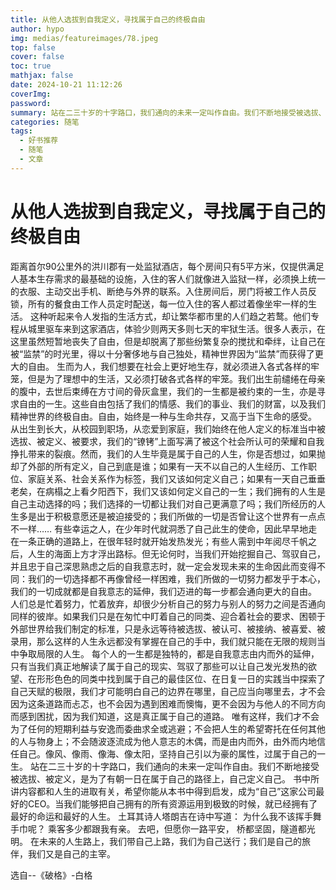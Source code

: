 ```yaml
---
title: 从他人选拔到自我定义，寻找属于自己的终极自由
author: hypo
img: medias/featureimages/78.jpeg
top: false
cover: false
toc: true
mathjax: false
date: 2024-10-21 11:12:26
coverImg:
password:
summary: 站在二三十岁的十字路口，我们通向的未来一定叫作自由。我们不断地接受被选拔、被定义，是为了有朝一日在属于自己的路径上，自己定义自己。
categories: 随笔
tags:
  - 好书推荐
  - 随笔
  - 文章
---
```

# 从他人选拔到自我定义，寻找属于自己的终极自由

距离首尔90公里外的洪川郡有一处监狱酒店，每个房间只有5平方米，仅提供满足人基本生存需求的最基础的设施，入住的客人们就像进入监狱一样，必须换上统一的衣服、主动交出手机、断绝与外界的联系。入住房间后，房门将被工作人员反锁，所有的餐食由工作人员定时配送，每一位入住的客人都过着像坐牢一样的生活。
这种听起来令人发指的生活方式，却让繁华都市里的人们趋之若鹜。他们专程从城里驱车来到这家酒店，体验少则两天多则七天的牢狱生活。很多人表示，在这里虽然短暂地丧失了自由，但是却脱离了那些纷繁复杂的搅扰和牵绊，让自己在被“监禁”的时光里，得以十分奢侈地与自己独处，精神世界因为“监禁”而获得了更大的自由。
生而为人，我们想要在社会上更好地生存，就必须进入各式各样的牢笼，但是为了理想中的生活，又必须打破各式各样的牢笼。我们出生前缱绻在母亲的腹中，去世后束缚在方寸间的骨灰盒里，我们的一生都是被约束的一生，亦是寻求自由的一生。这些自由包括了我们的情感、我们的事业、我们的财富，以及我们精神世界的终极自由。自由，始终是一种与生命共存，又高于当下生命的感受。
从出生到长大，从校园到职场，从恋爱到家庭，我们始终在他人定义的标准当中被选拔、被定义、被要求，我们的“镣铐”上面写满了被这个社会所认可的荣耀和自我挣扎带来的裂痕。然而，我们的人生毕竟是属于自己的人生，你是否想过，如果抛却了外部的所有定义，自己到底是谁；如果有一天不以自己的人生经历、工作职位、家庭关系、社会关系作为标签，我们又该如何定义自己；如果有一天自己垂垂老矣，在病榻之上看夕阳西下，我们又该如何定义自己的一生；我们拥有的人生是自己主动选择的吗；我们选择的一切都让我们对自己更满意了吗；我们所经历的人生多是出于积极意愿还是被迫接受的；我们所做的一切是否曾让这个世界有一点点不一样……
有些幸运之人，在少年时代就洞悉了自己此生的使命，因此早早地走在一条正确的道路上，在很年轻时就开始发热发光；有些人需到中年阅尽千帆之后，人生的海面上方才浮出路标。但无论何时，当我们开始挖掘自己、驾驭自己，并且忠于自己深思熟虑之后的自我意志时，就一定会发现未来的生命因此而变得不同：我们的一切选择都不再像曾经一样困难，我们所做的一切努力都发乎于本心，我们的一切成就都是自我意志的延伸，我们迈进的每一步都会通向更大的自由。
人们总是忙着努力，忙着放弃，却很少分析自己的努力与别人的努力之间是否通向同样的彼岸。如果我们只是在匆忙中盯着自己的同类、迎合着社会的要求、困顿于外部世界给我们制定的标准，只是永远等待被选拔、被认可、被接纳、被喜爱、被录用，那么这样的人生永远都没有掌握在自己的手中，我们就只能在无限的规则当中争取局限的人生。
每个人的一生都是独特的，都是自我意志由内而外的延伸，只有当我们真正地解读了属于自己的现实、驾驭了那些可以让自己发光发热的欲望、在形形色色的同类中找到属于自己的最佳区位、在日复一日的实践当中探索了自己天赋的极限，我们才可能明白自己的边界在哪里，自己应当向哪里去，才不会因为这条道路而忐忑，也不会因为遇到困难而懊悔，更不会因为与他人的不同方向而感到困扰，因为我们知道，这是真正属于自己的道路。
唯有这样，我们才不会为了任何的短期利益与安逸而委曲求全或逃避；不会把人生的希望寄托在任何其他的人与物身上；不会随波逐流成为他人意志的木偶，而是由内而外，由外而内地信任自己。像风、像雨、像海、像太阳，坚持自己引以为豪的属性，过属于自己的一生。
站在二三十岁的十字路口，我们通向的未来一定叫作自由。我们不断地接受被选拔、被定义，是为了有朝一日在属于自己的路径上，自己定义自己。
书中所讲内容都和人生的进取有关，希望你能从本书中得到启发，成为“自己”这家公司最好的CEO。当我们能够把自己拥有的所有资源运用到极致的时候，就已经拥有了最好的命运和最好的人生。
土耳其诗人塔朗吉在诗中写道：
为什么我不该挥手舞手巾呢？
乘客多少都跟我有亲。
去吧，但愿你一路平安，
桥都坚固，隧道都光明。
在未来的人生路上，我们带自己上路，我们为自己送行；我们是自己的旅伴，我们又是自己的主宰。



选自--《破格》-白格